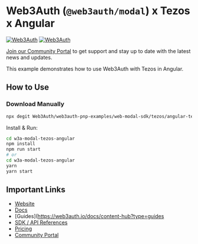 # Web3Auth (`@web3auth/modal`) x Tezos x Angular

[![Web3Auth](https://img.shields.io/badge/Web3Auth-SDK-blue)](https://web3auth.io/docs/sdk/pnp/web/modal)
[![Web3Auth](https://img.shields.io/badge/Web3Auth-Community-cyan)](https://community.web3auth.io)

[Join our Community Portal](https://community.web3auth.io/) to get support and stay up to date with the latest news and updates.

This example demonstrates how to use Web3Auth with Tezos in Angular.

## How to Use

### Download Manually

```bash
npx degit Web3Auth/web3auth-pnp-examples/web-modal-sdk/tezos/angular-tezos-modal-example w3a-modal-tezos-angular
```

Install & Run:

```bash
cd w3a-modal-tezos-angular
npm install
npm run start
# or
cd w3a-modal-tezos-angular
yarn
yarn start
```

## Important Links

- [Website](https://web3auth.io)
- [Docs](https://web3auth.io/docs)
- [Guides](https://web3auth.io/docs/content-hub?type=guides
- [SDK / API References](https://web3auth.io/docs/sdk)
- [Pricing](https://web3auth.io/pricing.html)
- [Community Portal](https://community.web3auth.io)

